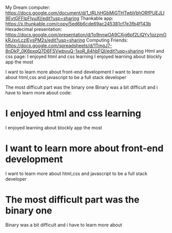 My Dream computer:
https://docs.google.com/document/d/1_tRLhHGbMjGTHTwbVbhORfPUEJLI9EytGFFlpFIyuXI/edit?usp=sharing
Thankable app:
https://x.thunkable.com/copy/5ed6b6cde69ac245381cf7e3fb4f143b
Hexadecimal presentation:
https://docs.google.com/presentation/d/1o9nnwOA9CXjg6pf2LlQYv1ozzmOkRJxvLczlEysPM2s/edit?usp=sharing
Computing Friends:
https://docs.google.com/spreadsheets/d/1TmgJ7-8nDkP_0K6pxqQ7D6FSVwbvuQ-1xoR_84hbFQI/edit?usp=sharing
Html and css page:
I enjoyed html and css learning
I enjoyed learning about blockly app the most

I want to learn more about front-end development
I want to learn more about html,css and javascript to be a full stack developer

The most difficult part was the binary one
Binary was a bit difficult and i have to learn more about
code:
<!DOCTYPE html>
<html>
<head>
<meta charset="UTF-8">
  <link rel="stylesheet" href="style.css">
  <title>Udacity</title>
</head>

<body> 
  <h1>I enjoyed html and css learning</h1>
  <p>I enjoyed learning about blockly app the most</p>
  <h1>I want to learn more about front-end development</h1>
  <p>I want to learn more about html,css and javascript to be a full stack developer</p>
  <h1>The most difficult part was the binary one</h1>
  <p>Binary was a bit difficult and i have to learn more about</p>
  
</body>
</html>



